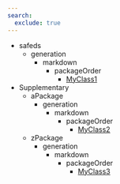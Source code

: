 ```yaml
---
search:
  exclude: true
---
```


[//]: # (DO NOT EDIT THIS FILE DIRECTLY. Instead, edit the corresponding stub file and execute `npm run docs:api`.)

- safeds
    - generation
        - markdown
            - packageOrder
                - [MyClass1](safeds/generation/markdown/packageOrder/MyClass1.md)
- Supplementary
    - aPackage
        - generation
            - markdown
                - packageOrder
                    - [MyClass2](aPackage/generation/markdown/packageOrder/MyClass2.md)
    - zPackage
        - generation
            - markdown
                - packageOrder
                    - [MyClass3](zPackage/generation/markdown/packageOrder/MyClass3.md)
